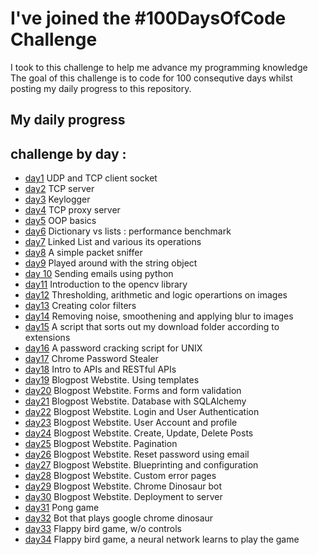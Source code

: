 # I've joined the #100DaysOfCode Challenge
I took to this challenge to help me advance my programming knowledge
The goal of this challenge is to code for 100 consequtive days whilst posting my daily progress to this repository.





## My daily progress
## challenge by day :

* [day1](day1/) UDP and TCP client socket 
* [day2](day2/) TCP server
* [day3](day3/) Keylogger
* [day4](day4/) TCP proxy server
* [day5](day5/) OOP basics
* [day6](day6/) Dictionary vs lists : performance benchmark
* [day7](day7/) Linked List and various its operations
* [day8](day8/) A simple packet sniffer
* [day9](day9/) Played around with the string object
* [day 10](day-10/) Sending emails using python 
* [day11](day11/) Introduction to the opencv library
* [day12](day12/) Thresholding, arithmetic and logic operartions on images
* [day13](day13/) Creating color filters
* [day14](day14/) Removing noise, smoothening and applying blur to images
* [day15](day15/) A script that sorts out my download folder according to extensions
* [day16](day16/) A password cracking script for UNIX
* [day17](day17/) Chrome Password Stealer
* [day18](day18/) Intro to APIs and RESTful APIs 
* [day19](day19/) Blogpost Webstite. Using templates
* [day20](day20/) Blogpost Webstite. Forms and form validation
* [day21](day21/) Blogpost Webstite. Database with SQLAlchemy
* [day22](day22/) Blogpost Webstite. Login and User Authentication
* [day23](day23/) Blogpost Webstite. User Account and profile
* [day24](day24/) Blogpost Webstite. Create, Update, Delete Posts
* [day25](day25/) Blogpost Webstite. Pagination
* [day26](day26/) Blogpost Webstite. Reset password using email
* [day27](day27/) Blogpost Webstite. Blueprinting and configuration
* [day28](day28/) Blogpost Webstite. Custom error pages
* [day29](day29/) Blogpost Webstite. Chrome Dinosaur bot
* [day30](day30/) Blogpost Webstite. Deployment to server
* [day31](day31/) Pong game
* [day32](day32/) Bot that plays google chrome dinosaur
* [day33](day33/) Flappy bird game, w/o controls
* [day34](day34/) Flappy bird game, a neural network learns to play the game
